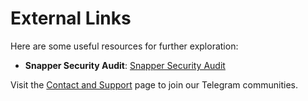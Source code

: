 # External Links

Here are some useful resources for further exploration:

- **Snapper Security Audit**: [Snapper Security Audit](https://github.com/AuditaSecurity/Public-Reports/blob/main/SnapperDEX_SecurityAudit_January2025.pdf)

Visit the [Contact and Support](../../contact-and-support.md) page to join our Telegram communities.